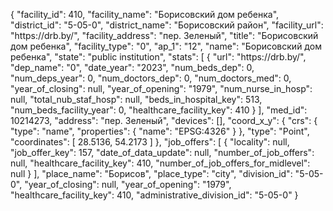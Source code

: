 {
    "facility_id": 410,
    "facility_name": "Борисовский дом ребенка",
    "district_id": "5-05-0",
    "district_name": "Борисовский район",
    "facility_url": "https:\/\/drb.by\/",
    "facility_address": "пер. Зеленый",
    "title": "Борисовский дом ребенка",
    "facility_type": "0",
    "ap_1": "12",
    "name": "Борисовский дом ребенка",
    "state": "public institution",
    "stats": [
        {
            "url": "https:\/\/drb.by\/",
            "dep_name": "0",
            "date_year": "2023",
            "num_beds_dep": 0,
            "num_deps_year": 0,
            "num_doctors_dep": 0,
            "num_doctors_med": 0,
            "year_of_closing": null,
            "year_of_opening": "1979",
            "num_nurse_in_hosp": null,
            "total_nub_staf_hosp": null,
            "beds_in_hospital_key": 513,
            "num_beds_facility_year": 0,
            "healthcare_facility_key": 410
        }
    ],
    "med_id": 10214273,
    "address": "пер. Зеленый",
    "devices": [],
    "coord_x_y": {
        "crs": {
            "type": "name",
            "properties": {
                "name": "EPSG:4326"
            }
        },
        "type": "Point",
        "coordinates": [
            28.5136,
            54.2173
        ]
    },
    "job_offers": [
        {
            "locality": null,
            "job_offer_key": 157,
            "date_of_data_update": null,
            "number_of_job_offers": null,
            "healthcare_facility_key": 410,
            "number_of_job_offers_for_midlevel": null
        }
    ],
    "place_name": "Борисов",
    "place_type": "city",
    "division_id": "5-05-0",
    "year_of_closing": null,
    "year_of_opening": "1979",
    "healthcare_facility_key": 410,
    "administrative_division_id": "5-05-0"
}